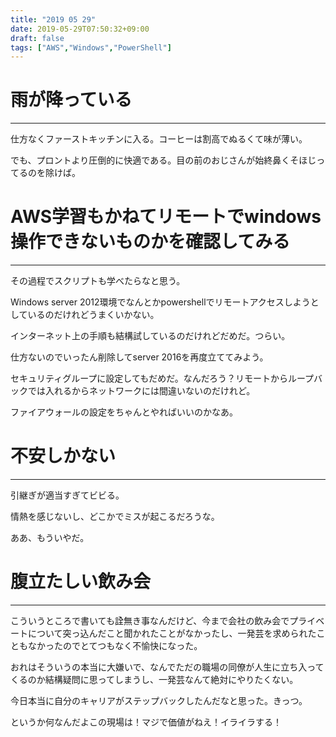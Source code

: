 ```yaml
---
title: "2019 05 29"
date: 2019-05-29T07:50:32+09:00
draft: false
tags: ["AWS","Windows","PowerShell"]
---
```

# 雨が降っている
---
仕方なくファーストキッチンに入る。コーヒーは割高でぬるくて味が薄い。

でも、プロントより圧倒的に快適である。目の前のおじさんが始終鼻くそほじってるのを除けば。

# AWS学習もかねてリモートでwindows操作できないものかを確認してみる
---
その過程でスクリプトも学べたらなと思う。

Windows server 2012環境でなんとかpowershellでリモートアクセスしようとしているのだけれどうまくいかない。

インターネット上の手順も結構試しているのだけれどだめだ。つらい。

仕方ないのでいったん削除してserver 2016を再度立ててみよう。

セキュリティグループに設定してもだめだ。なんだろう？リモートからループバックでは入れるからネットワークには間違いないのだけれど。

ファイアウォールの設定をちゃんとやればいいのかなあ。

# 不安しかない
---
引継ぎが適当すぎてビビる。

情熱を感じないし、どこかでミスが起こるだろうな。

ああ、もういやだ。

# 腹立たしい飲み会
---
こういうところで書いても詮無き事なんだけど、今まで会社の飲み会でプライベートについて突っ込んだこと聞かれたことがなかったし、一発芸を求められたこともなかったのでとてつもなく不愉快になった。

おれはそういうの本当に大嫌いで、なんでただの職場の同僚が人生に立ち入ってくるのか結構疑問に思ってしまうし、一発芸なんて絶対にやりたくない。

今日本当に自分のキャリアがステップバックしたんだなと思った。きっつ。

というか何なんだよこの現場は！マジで価値がねえ！イライラする！